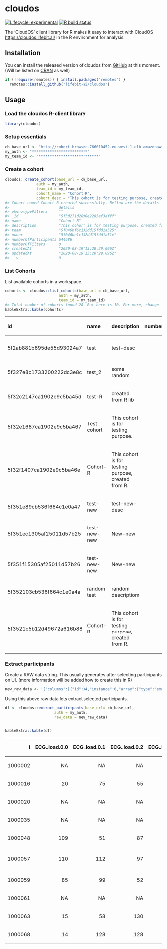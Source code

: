 
<!-- README.md is generated from README.Rmd. Please edit that file -->

# cloudos

<!-- badges: start -->

[![Lifecycle:
experimental](https://img.shields.io/badge/lifecycle-experimental-orange.svg)](https://www.tidyverse.org/lifecycle/#experimental)
[![R build
status](https://github.com/lifebit-ai/cloudos/workflows/R-CMD-check/badge.svg)](https://github.com/lifebit-ai/cloudos/actions)
<!-- badges: end -->

The ‘CloudOS’ client library for R makes it easy to interact with
CloudOS <https://cloudos.lifebit.ai/> in the R environment for analysis.

## Installation

You can install the released version of cloudos from
[GitHub](https://github.com/lifebit-ai/cloudos/) at this moment. (Will
be listed on [CRAN](https://CRAN.R-project.org) as well)

``` r
if (!require(remotes)) { install.packages("remotes") }
  remotes::install_github("lifebit-ai/cloudos")
```

## Usage

### Load the cloudos R-client library

``` r
library(cloudos)
```

### Setup essentials

``` r
cb_base_url <- "http://cohort-browser-766010452.eu-west-1.elb.amazonaws.com"
my_auth <- "*************************"
my_team_id <- "***************************"
```

### Create a cohort

``` r
cloudos::create_cohort(base_url = cb_base_url,
              auth = my_auth,
              team_id = my_team_id,
              cohort_name = "Cohort-R",
              cohort_desc = "This cohort is for testing purpose, created from R.")
#> Cohort named Cohort-R created successfully. Bellow are the details
#>                      details                                              
#> phenotypeFilters     ""                                                   
#> _id                  "5f3d271d2890e2285ef3afff"                           
#> name                 "Cohort-R"                                           
#> description          "This cohort is for testing purpose, created from R."
#> team                 "5f046bf6c132dd15fdd1a525"                           
#> owner                "5f046be1c132dd15fdd1a51e"                           
#> numberOfParticipants 644686                                               
#> numberOfFilters      0                                                    
#> createdAt            "2020-08-19T13:20:29.096Z"                           
#> updatedAt            "2020-08-19T13:20:29.096Z"                           
#> __v                  0
```

### List Cohorts

List available cohorts in a workspace.

``` r
cohorts <- cloudos::list_cohorts(base_url = cb_base_url,
                        auth = my_auth,
                        team_id = my_team_id)
#> Total number of cohorts found-28. But here is 10. For more, change 'page_number' and 'page_size'
kableExtra::kable(cohorts)
```

<table>

<thead>

<tr>

<th style="text-align:left;">

id

</th>

<th style="text-align:left;">

name

</th>

<th style="text-align:left;">

description

</th>

<th style="text-align:right;">

number\_of\_participants

</th>

<th style="text-align:right;">

number\_of\_filters

</th>

<th style="text-align:left;">

created\_at

</th>

<th style="text-align:left;">

updated\_at

</th>

</tr>

</thead>

<tbody>

<tr>

<td style="text-align:left;">

5f2ab881b695de55d93024a7

</td>

<td style="text-align:left;">

test

</td>

<td style="text-align:left;">

test-desc

</td>

<td style="text-align:right;">

414326

</td>

<td style="text-align:right;">

1

</td>

<td style="text-align:left;">

2020-08-05T13:47:45.826Z

</td>

<td style="text-align:left;">

2020-08-14T10:48:37.284Z

</td>

</tr>

<tr>

<td style="text-align:left;">

5f327e8c1733200222dc3e8c

</td>

<td style="text-align:left;">

test\_2

</td>

<td style="text-align:left;">

some random

</td>

<td style="text-align:right;">

600000

</td>

<td style="text-align:right;">

0

</td>

<td style="text-align:left;">

2020-08-11T11:18:36.703Z

</td>

<td style="text-align:left;">

2020-08-11T11:18:36.703Z

</td>

</tr>

<tr>

<td style="text-align:left;">

5f32c2147ca1902e9c5ba45d

</td>

<td style="text-align:left;">

test-R

</td>

<td style="text-align:left;">

created from R lib

</td>

<td style="text-align:right;">

600000

</td>

<td style="text-align:right;">

0

</td>

<td style="text-align:left;">

2020-08-11T16:06:44.205Z

</td>

<td style="text-align:left;">

2020-08-11T16:06:44.205Z

</td>

</tr>

<tr>

<td style="text-align:left;">

5f32e1687ca1902e9c5ba467

</td>

<td style="text-align:left;">

Test cohort

</td>

<td style="text-align:left;">

This cohort is for testing purpose.

</td>

<td style="text-align:right;">

600000

</td>

<td style="text-align:right;">

0

</td>

<td style="text-align:left;">

2020-08-11T18:20:24.356Z

</td>

<td style="text-align:left;">

2020-08-11T18:20:24.356Z

</td>

</tr>

<tr>

<td style="text-align:left;">

5f32f1407ca1902e9c5ba46e

</td>

<td style="text-align:left;">

Cohort-R

</td>

<td style="text-align:left;">

This cohort is for testing purpose, created from R.

</td>

<td style="text-align:right;">

600000

</td>

<td style="text-align:right;">

0

</td>

<td style="text-align:left;">

2020-08-11T19:28:00.606Z

</td>

<td style="text-align:left;">

2020-08-11T19:28:00.606Z

</td>

</tr>

<tr>

<td style="text-align:left;">

5f351e89cb536f664c1e0a47

</td>

<td style="text-align:left;">

test-new

</td>

<td style="text-align:left;">

test-new-desc

</td>

<td style="text-align:right;">

600000

</td>

<td style="text-align:right;">

0

</td>

<td style="text-align:left;">

2020-08-13T11:05:45.111Z

</td>

<td style="text-align:left;">

2020-08-13T11:05:45.111Z

</td>

</tr>

<tr>

<td style="text-align:left;">

5f351ec1305af25011d57b25

</td>

<td style="text-align:left;">

test-new-new

</td>

<td style="text-align:left;">

New-new

</td>

<td style="text-align:right;">

600000

</td>

<td style="text-align:right;">

0

</td>

<td style="text-align:left;">

2020-08-13T11:06:41.160Z

</td>

<td style="text-align:left;">

2020-08-13T11:06:41.160Z

</td>

</tr>

<tr>

<td style="text-align:left;">

5f351f15305af25011d57b26

</td>

<td style="text-align:left;">

test-new-new

</td>

<td style="text-align:left;">

New-new

</td>

<td style="text-align:right;">

600000

</td>

<td style="text-align:right;">

0

</td>

<td style="text-align:left;">

2020-08-13T11:08:05.512Z

</td>

<td style="text-align:left;">

2020-08-13T11:08:05.512Z

</td>

</tr>

<tr>

<td style="text-align:left;">

5f352103cb536f664c1e0a4a

</td>

<td style="text-align:left;">

random test

</td>

<td style="text-align:left;">

random descriptiom

</td>

<td style="text-align:right;">

600000

</td>

<td style="text-align:right;">

0

</td>

<td style="text-align:left;">

2020-08-13T11:16:19.086Z

</td>

<td style="text-align:left;">

2020-08-13T11:16:19.086Z

</td>

</tr>

<tr>

<td style="text-align:left;">

5f3521c5b12d49672a616b88

</td>

<td style="text-align:left;">

Cohort-R

</td>

<td style="text-align:left;">

This cohort is for testing purpose, created from R.

</td>

<td style="text-align:right;">

600000

</td>

<td style="text-align:right;">

0

</td>

<td style="text-align:left;">

2020-08-13T11:19:33.094Z

</td>

<td style="text-align:left;">

2020-08-13T11:19:33.094Z

</td>

</tr>

</tbody>

</table>

### Extract participants

Create a RAW data string. This usually generates after selecting
participants on UI. (more information will be added how to create this
in R)

``` r
new_raw_data <- '{"columns":[{"id":34,"instance":0,"array":{"type":"exact","value":0}},{"id":31,"instance":0,"array":{"type":"exact","value":0}},{"id":52,"instance":0,"array":{"type":"exact","value":0}},{"id":5984,"instance":0,"array":{"type":"avg"}},{"id":5984,"instance":0,"array":{"type":"min"}},{"id":5984,"instance":0,"array":{"type":"max"}},{"id":20001,"instance":0,"array":{"type":"exact","value":0}}],"ids":["5f185b92bf92ed4d3be9637d","5edbdd689d700db709af0c2f","5f185b91bf92ed4d3be9587e","5f185b91bf92ed4d3be95984","5edbdd689d700db709af0c3e","5edbdd689d700db709af0c2b","5edbdd689d700db709af0c2d","5f185b93bf92ed4d3be982e9","5edbdd689d700db709af0c2a","5edbdd689d700db709af0c4d"],"type":"csv","base_url":"http://cohort-browser-766010452.eu-west-1.elb.amazonaws.com"}'
```

Using this above raw data lets extract selected participants.

``` r
df <- cloudos::extract_participants(base_url= cb_base_url, 
                      auth = my_auth,
                      raw_data = new_raw_data)


kableExtra::kable(df)
```

<table>

<thead>

<tr>

<th style="text-align:right;">

i

</th>

<th style="text-align:right;">

ECG..load.0.0

</th>

<th style="text-align:right;">

ECG..load.0.1

</th>

<th style="text-align:right;">

ECG..load.0.2

</th>

<th style="text-align:right;">

ECG..load.0.3

</th>

<th style="text-align:right;">

ECG..load.0.4

</th>

<th style="text-align:right;">

ECG..load.0.5

</th>

<th style="text-align:right;">

ECG..load.0.6

</th>

<th style="text-align:right;">

ECG..load.0.7

</th>

<th style="text-align:right;">

ECG..load.0.8

</th>

<th style="text-align:right;">

ECG..load.0.9

</th>

<th style="text-align:right;">

ECG..load.0.10

</th>

<th style="text-align:right;">

ECG..load.0.11

</th>

<th style="text-align:right;">

ECG..load.0.12

</th>

<th style="text-align:right;">

ECG..load.0.13

</th>

<th style="text-align:right;">

ECG..load.0.14

</th>

<th style="text-align:right;">

ECG..load.0.15

</th>

<th style="text-align:right;">

ECG..load.0.16

</th>

<th style="text-align:right;">

ECG..load.0.17

</th>

<th style="text-align:right;">

ECG..load.0.18

</th>

<th style="text-align:right;">

ECG..load.0.19

</th>

<th style="text-align:right;">

ECG..load.0.20

</th>

<th style="text-align:right;">

ECG..load.0.21

</th>

<th style="text-align:right;">

ECG..load.0.22

</th>

<th style="text-align:right;">

ECG..load.0.23

</th>

<th style="text-align:right;">

ECG..load.0.24

</th>

<th style="text-align:right;">

ECG..load.0.25

</th>

<th style="text-align:right;">

ECG..load.0.26

</th>

<th style="text-align:right;">

ECG..load.0.27

</th>

<th style="text-align:right;">

ECG..load.0.28

</th>

<th style="text-align:right;">

ECG..load.0.29

</th>

<th style="text-align:right;">

ECG..load.0.30

</th>

<th style="text-align:right;">

ECG..load.0.31

</th>

<th style="text-align:right;">

ECG..load.0.32

</th>

<th style="text-align:right;">

ECG..load.0.33

</th>

<th style="text-align:right;">

ECG..load.0.34

</th>

<th style="text-align:right;">

ECG..load.0.35

</th>

<th style="text-align:right;">

ECG..load.0.36

</th>

<th style="text-align:right;">

ECG..load.0.37

</th>

<th style="text-align:right;">

ECG..load.0.38

</th>

<th style="text-align:right;">

ECG..load.0.39

</th>

<th style="text-align:right;">

ECG..load.0.40

</th>

<th style="text-align:right;">

ECG..load.0.41

</th>

<th style="text-align:right;">

ECG..load.0.42

</th>

<th style="text-align:right;">

ECG..load.0.43

</th>

<th style="text-align:right;">

ECG..load.0.44

</th>

<th style="text-align:right;">

ECG..load.0.45

</th>

<th style="text-align:right;">

ECG..load.0.46

</th>

<th style="text-align:right;">

ECG..load.0.47

</th>

<th style="text-align:right;">

ECG..load.0.48

</th>

<th style="text-align:right;">

ECG..load.0.49

</th>

<th style="text-align:right;">

ECG..load.0.50

</th>

<th style="text-align:right;">

ECG..load.0.51

</th>

<th style="text-align:right;">

ECG..load.0.52

</th>

<th style="text-align:right;">

ECG..load.0.53

</th>

<th style="text-align:right;">

ECG..load.0.54

</th>

<th style="text-align:right;">

ECG..load.0.55

</th>

<th style="text-align:right;">

ECG..load.0.56

</th>

<th style="text-align:right;">

ECG..load.0.57

</th>

<th style="text-align:right;">

ECG..load.0.58

</th>

<th style="text-align:right;">

ECG..load.0.59

</th>

<th style="text-align:right;">

ECG..load.0.60

</th>

<th style="text-align:right;">

ECG..load.0.61

</th>

<th style="text-align:right;">

ECG..load.0.62

</th>

<th style="text-align:right;">

ECG..load.0.63

</th>

<th style="text-align:right;">

ECG..load.0.64

</th>

<th style="text-align:right;">

ECG..load.0.65

</th>

<th style="text-align:right;">

ECG..load.0.66

</th>

<th style="text-align:right;">

ECG..load.0.67

</th>

<th style="text-align:right;">

ECG..load.0.68

</th>

<th style="text-align:right;">

ECG..load.0.69

</th>

<th style="text-align:right;">

ECG..load.0.70

</th>

<th style="text-align:right;">

ECG..load.0.71

</th>

<th style="text-align:right;">

ECG..load.0.72

</th>

<th style="text-align:right;">

ECG..load.0.73

</th>

<th style="text-align:right;">

ECG..load.0.74

</th>

<th style="text-align:right;">

ECG..load.0.75

</th>

<th style="text-align:right;">

ECG..load.0.76

</th>

<th style="text-align:right;">

ECG..load.0.77

</th>

<th style="text-align:right;">

ECG..load.0.78

</th>

<th style="text-align:right;">

ECG..load.0.79

</th>

<th style="text-align:right;">

ECG..load.0.80

</th>

<th style="text-align:right;">

ECG..load.0.81

</th>

<th style="text-align:right;">

ECG..load.0.82

</th>

<th style="text-align:right;">

ECG..load.0.83

</th>

<th style="text-align:right;">

ECG..load.0.84

</th>

<th style="text-align:right;">

ECG..load.0.85

</th>

<th style="text-align:right;">

ECG..load.0.86

</th>

<th style="text-align:right;">

ECG..load.0.87

</th>

<th style="text-align:right;">

ECG..load.0.88

</th>

<th style="text-align:right;">

ECG..load.0.89

</th>

<th style="text-align:right;">

ECG..load.0.90

</th>

<th style="text-align:right;">

ECG..load.0.91

</th>

<th style="text-align:right;">

ECG..load.0.92

</th>

<th style="text-align:right;">

ECG..load.0.93

</th>

<th style="text-align:right;">

ECG..load.0.94

</th>

<th style="text-align:right;">

ECG..load.0.95

</th>

<th style="text-align:right;">

ECG..load.0.96

</th>

<th style="text-align:right;">

ECG..load.0.97

</th>

<th style="text-align:right;">

ECG..load.0.98

</th>

<th style="text-align:right;">

ECG..load.0.99

</th>

<th style="text-align:right;">

ECG..load.0.100

</th>

<th style="text-align:right;">

ECG..load.0.101

</th>

<th style="text-align:right;">

ECG..load.0.102

</th>

<th style="text-align:right;">

ECG..load.0.103

</th>

<th style="text-align:right;">

ECG..load.0.104

</th>

<th style="text-align:right;">

ECG..load.0.105

</th>

<th style="text-align:right;">

ECG..load.0.106

</th>

<th style="text-align:right;">

ECG..load.0.107

</th>

<th style="text-align:right;">

ECG..load.0.108

</th>

<th style="text-align:right;">

ECG..load.0.109

</th>

<th style="text-align:right;">

ECG..load.0.110

</th>

<th style="text-align:right;">

ECG..load.0.111

</th>

<th style="text-align:right;">

ECG..load.0.112

</th>

<th style="text-align:right;">

ECG..load.0.113

</th>

<th style="text-align:left;">

Cancer.code..self.reported.0.0

</th>

<th style="text-align:left;">

Sex

</th>

<th style="text-align:right;">

Year.of.birth

</th>

<th style="text-align:left;">

Month.of.birth

</th>

</tr>

</thead>

<tbody>

<tr>

<td style="text-align:right;">

1000002

</td>

<td style="text-align:right;">

NA

</td>

<td style="text-align:right;">

NA

</td>

<td style="text-align:right;">

NA

</td>

<td style="text-align:right;">

NA

</td>

<td style="text-align:right;">

NA

</td>

<td style="text-align:right;">

NA

</td>

<td style="text-align:right;">

NA

</td>

<td style="text-align:right;">

NA

</td>

<td style="text-align:right;">

NA

</td>

<td style="text-align:right;">

NA

</td>

<td style="text-align:right;">

NA

</td>

<td style="text-align:right;">

NA

</td>

<td style="text-align:right;">

NA

</td>

<td style="text-align:right;">

NA

</td>

<td style="text-align:right;">

NA

</td>

<td style="text-align:right;">

NA

</td>

<td style="text-align:right;">

NA

</td>

<td style="text-align:right;">

NA

</td>

<td style="text-align:right;">

NA

</td>

<td style="text-align:right;">

NA

</td>

<td style="text-align:right;">

NA

</td>

<td style="text-align:right;">

NA

</td>

<td style="text-align:right;">

NA

</td>

<td style="text-align:right;">

NA

</td>

<td style="text-align:right;">

NA

</td>

<td style="text-align:right;">

NA

</td>

<td style="text-align:right;">

NA

</td>

<td style="text-align:right;">

NA

</td>

<td style="text-align:right;">

NA

</td>

<td style="text-align:right;">

NA

</td>

<td style="text-align:right;">

NA

</td>

<td style="text-align:right;">

NA

</td>

<td style="text-align:right;">

NA

</td>

<td style="text-align:right;">

NA

</td>

<td style="text-align:right;">

NA

</td>

<td style="text-align:right;">

NA

</td>

<td style="text-align:right;">

NA

</td>

<td style="text-align:right;">

NA

</td>

<td style="text-align:right;">

NA

</td>

<td style="text-align:right;">

NA

</td>

<td style="text-align:right;">

NA

</td>

<td style="text-align:right;">

NA

</td>

<td style="text-align:right;">

NA

</td>

<td style="text-align:right;">

NA

</td>

<td style="text-align:right;">

NA

</td>

<td style="text-align:right;">

NA

</td>

<td style="text-align:right;">

NA

</td>

<td style="text-align:right;">

NA

</td>

<td style="text-align:right;">

NA

</td>

<td style="text-align:right;">

NA

</td>

<td style="text-align:right;">

NA

</td>

<td style="text-align:right;">

NA

</td>

<td style="text-align:right;">

NA

</td>

<td style="text-align:right;">

NA

</td>

<td style="text-align:right;">

NA

</td>

<td style="text-align:right;">

NA

</td>

<td style="text-align:right;">

NA

</td>

<td style="text-align:right;">

NA

</td>

<td style="text-align:right;">

NA

</td>

<td style="text-align:right;">

NA

</td>

<td style="text-align:right;">

NA

</td>

<td style="text-align:right;">

NA

</td>

<td style="text-align:right;">

NA

</td>

<td style="text-align:right;">

NA

</td>

<td style="text-align:right;">

NA

</td>

<td style="text-align:right;">

NA

</td>

<td style="text-align:right;">

NA

</td>

<td style="text-align:right;">

NA

</td>

<td style="text-align:right;">

NA

</td>

<td style="text-align:right;">

NA

</td>

<td style="text-align:right;">

NA

</td>

<td style="text-align:right;">

NA

</td>

<td style="text-align:right;">

NA

</td>

<td style="text-align:right;">

NA

</td>

<td style="text-align:right;">

NA

</td>

<td style="text-align:right;">

NA

</td>

<td style="text-align:right;">

NA

</td>

<td style="text-align:right;">

NA

</td>

<td style="text-align:right;">

NA

</td>

<td style="text-align:right;">

NA

</td>

<td style="text-align:right;">

NA

</td>

<td style="text-align:right;">

NA

</td>

<td style="text-align:right;">

NA

</td>

<td style="text-align:right;">

NA

</td>

<td style="text-align:right;">

NA

</td>

<td style="text-align:right;">

NA

</td>

<td style="text-align:right;">

NA

</td>

<td style="text-align:right;">

NA

</td>

<td style="text-align:right;">

NA

</td>

<td style="text-align:right;">

NA

</td>

<td style="text-align:right;">

NA

</td>

<td style="text-align:right;">

NA

</td>

<td style="text-align:right;">

NA

</td>

<td style="text-align:right;">

NA

</td>

<td style="text-align:right;">

NA

</td>

<td style="text-align:right;">

NA

</td>

<td style="text-align:right;">

NA

</td>

<td style="text-align:right;">

NA

</td>

<td style="text-align:right;">

NA

</td>

<td style="text-align:right;">

NA

</td>

<td style="text-align:right;">

NA

</td>

<td style="text-align:right;">

NA

</td>

<td style="text-align:right;">

NA

</td>

<td style="text-align:right;">

NA

</td>

<td style="text-align:right;">

NA

</td>

<td style="text-align:right;">

NA

</td>

<td style="text-align:right;">

NA

</td>

<td style="text-align:right;">

NA

</td>

<td style="text-align:right;">

NA

</td>

<td style="text-align:right;">

NA

</td>

<td style="text-align:right;">

NA

</td>

<td style="text-align:right;">

NA

</td>

<td style="text-align:right;">

NA

</td>

<td style="text-align:right;">

NA

</td>

<td style="text-align:left;">

</td>

<td style="text-align:left;">

</td>

<td style="text-align:right;">

NA

</td>

<td style="text-align:left;">

</td>

</tr>

<tr>

<td style="text-align:right;">

1000016

</td>

<td style="text-align:right;">

20

</td>

<td style="text-align:right;">

75

</td>

<td style="text-align:right;">

55

</td>

<td style="text-align:right;">

57

</td>

<td style="text-align:right;">

245

</td>

<td style="text-align:right;">

22

</td>

<td style="text-align:right;">

40

</td>

<td style="text-align:right;">

24

</td>

<td style="text-align:right;">

83

</td>

<td style="text-align:right;">

93

</td>

<td style="text-align:right;">

130

</td>

<td style="text-align:right;">

41

</td>

<td style="text-align:right;">

19

</td>

<td style="text-align:right;">

64

</td>

<td style="text-align:right;">

85

</td>

<td style="text-align:right;">

87

</td>

<td style="text-align:right;">

3

</td>

<td style="text-align:right;">

47

</td>

<td style="text-align:right;">

88

</td>

<td style="text-align:right;">

130

</td>

<td style="text-align:right;">

28

</td>

<td style="text-align:right;">

96

</td>

<td style="text-align:right;">

24

</td>

<td style="text-align:right;">

17

</td>

<td style="text-align:right;">

38

</td>

<td style="text-align:right;">

63

</td>

<td style="text-align:right;">

2

</td>

<td style="text-align:right;">

108

</td>

<td style="text-align:right;">

57

</td>

<td style="text-align:right;">

140

</td>

<td style="text-align:right;">

85

</td>

<td style="text-align:right;">

8

</td>

<td style="text-align:right;">

77

</td>

<td style="text-align:right;">

112

</td>

<td style="text-align:right;">

58

</td>

<td style="text-align:right;">

12

</td>

<td style="text-align:right;">

24

</td>

<td style="text-align:right;">

20

</td>

<td style="text-align:right;">

97

</td>

<td style="text-align:right;">

30

</td>

<td style="text-align:right;">

136

</td>

<td style="text-align:right;">

50

</td>

<td style="text-align:right;">

70

</td>

<td style="text-align:right;">

29

</td>

<td style="text-align:right;">

118

</td>

<td style="text-align:right;">

104

</td>

<td style="text-align:right;">

38

</td>

<td style="text-align:right;">

24

</td>

<td style="text-align:right;">

23

</td>

<td style="text-align:right;">

18

</td>

<td style="text-align:right;">

3

</td>

<td style="text-align:right;">

62

</td>

<td style="text-align:right;">

128

</td>

<td style="text-align:right;">

71

</td>

<td style="text-align:right;">

33

</td>

<td style="text-align:right;">

23

</td>

<td style="text-align:right;">

6

</td>

<td style="text-align:right;">

104

</td>

<td style="text-align:right;">

136

</td>

<td style="text-align:right;">

0

</td>

<td style="text-align:right;">

18

</td>

<td style="text-align:right;">

63

</td>

<td style="text-align:right;">

108

</td>

<td style="text-align:right;">

47

</td>

<td style="text-align:right;">

2

</td>

<td style="text-align:right;">

116

</td>

<td style="text-align:right;">

58

</td>

<td style="text-align:right;">

44

</td>

<td style="text-align:right;">

120

</td>

<td style="text-align:right;">

77

</td>

<td style="text-align:right;">

50

</td>

<td style="text-align:right;">

51

</td>

<td style="text-align:right;">

18

</td>

<td style="text-align:right;">

132

</td>

<td style="text-align:right;">

130

</td>

<td style="text-align:right;">

96

</td>

<td style="text-align:right;">

15

</td>

<td style="text-align:right;">

42

</td>

<td style="text-align:right;">

45

</td>

<td style="text-align:right;">

0

</td>

<td style="text-align:right;">

53

</td>

<td style="text-align:right;">

13

</td>

<td style="text-align:right;">

58

</td>

<td style="text-align:right;">

25

</td>

<td style="text-align:right;">

23

</td>

<td style="text-align:right;">

53

</td>

<td style="text-align:right;">

102

</td>

<td style="text-align:right;">

76

</td>

<td style="text-align:right;">

13

</td>

<td style="text-align:right;">

55

</td>

<td style="text-align:right;">

54

</td>

<td style="text-align:right;">

127

</td>

<td style="text-align:right;">

75

</td>

<td style="text-align:right;">

270

</td>

<td style="text-align:right;">

118

</td>

<td style="text-align:right;">

60

</td>

<td style="text-align:right;">

127

</td>

<td style="text-align:right;">

37

</td>

<td style="text-align:right;">

45

</td>

<td style="text-align:right;">

19

</td>

<td style="text-align:right;">

35

</td>

<td style="text-align:right;">

73

</td>

<td style="text-align:right;">

106

</td>

<td style="text-align:right;">

7

</td>

<td style="text-align:right;">

55

</td>

<td style="text-align:right;">

116

</td>

<td style="text-align:right;">

78

</td>

<td style="text-align:right;">

75

</td>

<td style="text-align:right;">

270

</td>

<td style="text-align:right;">

11

</td>

<td style="text-align:right;">

25

</td>

<td style="text-align:right;">

121

</td>

<td style="text-align:right;">

121

</td>

<td style="text-align:right;">

83

</td>

<td style="text-align:left;">

cervical cancer

</td>

<td style="text-align:left;">

Male

</td>

<td style="text-align:right;">

1954

</td>

<td style="text-align:left;">

September

</td>

</tr>

<tr>

<td style="text-align:right;">

1000020

</td>

<td style="text-align:right;">

NA

</td>

<td style="text-align:right;">

NA

</td>

<td style="text-align:right;">

NA

</td>

<td style="text-align:right;">

NA

</td>

<td style="text-align:right;">

NA

</td>

<td style="text-align:right;">

NA

</td>

<td style="text-align:right;">

NA

</td>

<td style="text-align:right;">

NA

</td>

<td style="text-align:right;">

NA

</td>

<td style="text-align:right;">

NA

</td>

<td style="text-align:right;">

NA

</td>

<td style="text-align:right;">

NA

</td>

<td style="text-align:right;">

NA

</td>

<td style="text-align:right;">

NA

</td>

<td style="text-align:right;">

NA

</td>

<td style="text-align:right;">

NA

</td>

<td style="text-align:right;">

NA

</td>

<td style="text-align:right;">

NA

</td>

<td style="text-align:right;">

NA

</td>

<td style="text-align:right;">

NA

</td>

<td style="text-align:right;">

NA

</td>

<td style="text-align:right;">

NA

</td>

<td style="text-align:right;">

NA

</td>

<td style="text-align:right;">

NA

</td>

<td style="text-align:right;">

NA

</td>

<td style="text-align:right;">

NA

</td>

<td style="text-align:right;">

NA

</td>

<td style="text-align:right;">

NA

</td>

<td style="text-align:right;">

NA

</td>

<td style="text-align:right;">

NA

</td>

<td style="text-align:right;">

NA

</td>

<td style="text-align:right;">

NA

</td>

<td style="text-align:right;">

NA

</td>

<td style="text-align:right;">

NA

</td>

<td style="text-align:right;">

NA

</td>

<td style="text-align:right;">

NA

</td>

<td style="text-align:right;">

NA

</td>

<td style="text-align:right;">

NA

</td>

<td style="text-align:right;">

NA

</td>

<td style="text-align:right;">

NA

</td>

<td style="text-align:right;">

NA

</td>

<td style="text-align:right;">

NA

</td>

<td style="text-align:right;">

NA

</td>

<td style="text-align:right;">

NA

</td>

<td style="text-align:right;">

NA

</td>

<td style="text-align:right;">

NA

</td>

<td style="text-align:right;">

NA

</td>

<td style="text-align:right;">

NA

</td>

<td style="text-align:right;">

NA

</td>

<td style="text-align:right;">

NA

</td>

<td style="text-align:right;">

NA

</td>

<td style="text-align:right;">

NA

</td>

<td style="text-align:right;">

NA

</td>

<td style="text-align:right;">

NA

</td>

<td style="text-align:right;">

NA

</td>

<td style="text-align:right;">

NA

</td>

<td style="text-align:right;">

NA

</td>

<td style="text-align:right;">

NA

</td>

<td style="text-align:right;">

NA

</td>

<td style="text-align:right;">

NA

</td>

<td style="text-align:right;">

NA

</td>

<td style="text-align:right;">

NA

</td>

<td style="text-align:right;">

NA

</td>

<td style="text-align:right;">

NA

</td>

<td style="text-align:right;">

NA

</td>

<td style="text-align:right;">

NA

</td>

<td style="text-align:right;">

NA

</td>

<td style="text-align:right;">

NA

</td>

<td style="text-align:right;">

NA

</td>

<td style="text-align:right;">

NA

</td>

<td style="text-align:right;">

NA

</td>

<td style="text-align:right;">

NA

</td>

<td style="text-align:right;">

NA

</td>

<td style="text-align:right;">

NA

</td>

<td style="text-align:right;">

NA

</td>

<td style="text-align:right;">

NA

</td>

<td style="text-align:right;">

NA

</td>

<td style="text-align:right;">

NA

</td>

<td style="text-align:right;">

NA

</td>

<td style="text-align:right;">

NA

</td>

<td style="text-align:right;">

NA

</td>

<td style="text-align:right;">

NA

</td>

<td style="text-align:right;">

NA

</td>

<td style="text-align:right;">

NA

</td>

<td style="text-align:right;">

NA

</td>

<td style="text-align:right;">

NA

</td>

<td style="text-align:right;">

NA

</td>

<td style="text-align:right;">

NA

</td>

<td style="text-align:right;">

NA

</td>

<td style="text-align:right;">

NA

</td>

<td style="text-align:right;">

NA

</td>

<td style="text-align:right;">

NA

</td>

<td style="text-align:right;">

NA

</td>

<td style="text-align:right;">

NA

</td>

<td style="text-align:right;">

NA

</td>

<td style="text-align:right;">

NA

</td>

<td style="text-align:right;">

NA

</td>

<td style="text-align:right;">

NA

</td>

<td style="text-align:right;">

NA

</td>

<td style="text-align:right;">

NA

</td>

<td style="text-align:right;">

NA

</td>

<td style="text-align:right;">

NA

</td>

<td style="text-align:right;">

NA

</td>

<td style="text-align:right;">

NA

</td>

<td style="text-align:right;">

NA

</td>

<td style="text-align:right;">

NA

</td>

<td style="text-align:right;">

NA

</td>

<td style="text-align:right;">

NA

</td>

<td style="text-align:right;">

NA

</td>

<td style="text-align:right;">

NA

</td>

<td style="text-align:right;">

NA

</td>

<td style="text-align:right;">

NA

</td>

<td style="text-align:right;">

NA

</td>

<td style="text-align:right;">

NA

</td>

<td style="text-align:left;">

</td>

<td style="text-align:left;">

</td>

<td style="text-align:right;">

NA

</td>

<td style="text-align:left;">

</td>

</tr>

<tr>

<td style="text-align:right;">

1000035

</td>

<td style="text-align:right;">

NA

</td>

<td style="text-align:right;">

NA

</td>

<td style="text-align:right;">

NA

</td>

<td style="text-align:right;">

NA

</td>

<td style="text-align:right;">

NA

</td>

<td style="text-align:right;">

NA

</td>

<td style="text-align:right;">

NA

</td>

<td style="text-align:right;">

NA

</td>

<td style="text-align:right;">

NA

</td>

<td style="text-align:right;">

NA

</td>

<td style="text-align:right;">

NA

</td>

<td style="text-align:right;">

NA

</td>

<td style="text-align:right;">

NA

</td>

<td style="text-align:right;">

NA

</td>

<td style="text-align:right;">

NA

</td>

<td style="text-align:right;">

NA

</td>

<td style="text-align:right;">

NA

</td>

<td style="text-align:right;">

NA

</td>

<td style="text-align:right;">

NA

</td>

<td style="text-align:right;">

NA

</td>

<td style="text-align:right;">

NA

</td>

<td style="text-align:right;">

NA

</td>

<td style="text-align:right;">

NA

</td>

<td style="text-align:right;">

NA

</td>

<td style="text-align:right;">

NA

</td>

<td style="text-align:right;">

NA

</td>

<td style="text-align:right;">

NA

</td>

<td style="text-align:right;">

NA

</td>

<td style="text-align:right;">

NA

</td>

<td style="text-align:right;">

NA

</td>

<td style="text-align:right;">

NA

</td>

<td style="text-align:right;">

NA

</td>

<td style="text-align:right;">

NA

</td>

<td style="text-align:right;">

NA

</td>

<td style="text-align:right;">

NA

</td>

<td style="text-align:right;">

NA

</td>

<td style="text-align:right;">

NA

</td>

<td style="text-align:right;">

NA

</td>

<td style="text-align:right;">

NA

</td>

<td style="text-align:right;">

NA

</td>

<td style="text-align:right;">

NA

</td>

<td style="text-align:right;">

NA

</td>

<td style="text-align:right;">

NA

</td>

<td style="text-align:right;">

NA

</td>

<td style="text-align:right;">

NA

</td>

<td style="text-align:right;">

NA

</td>

<td style="text-align:right;">

NA

</td>

<td style="text-align:right;">

NA

</td>

<td style="text-align:right;">

NA

</td>

<td style="text-align:right;">

NA

</td>

<td style="text-align:right;">

NA

</td>

<td style="text-align:right;">

NA

</td>

<td style="text-align:right;">

NA

</td>

<td style="text-align:right;">

NA

</td>

<td style="text-align:right;">

NA

</td>

<td style="text-align:right;">

NA

</td>

<td style="text-align:right;">

NA

</td>

<td style="text-align:right;">

NA

</td>

<td style="text-align:right;">

NA

</td>

<td style="text-align:right;">

NA

</td>

<td style="text-align:right;">

NA

</td>

<td style="text-align:right;">

NA

</td>

<td style="text-align:right;">

NA

</td>

<td style="text-align:right;">

NA

</td>

<td style="text-align:right;">

NA

</td>

<td style="text-align:right;">

NA

</td>

<td style="text-align:right;">

NA

</td>

<td style="text-align:right;">

NA

</td>

<td style="text-align:right;">

NA

</td>

<td style="text-align:right;">

NA

</td>

<td style="text-align:right;">

NA

</td>

<td style="text-align:right;">

NA

</td>

<td style="text-align:right;">

NA

</td>

<td style="text-align:right;">

NA

</td>

<td style="text-align:right;">

NA

</td>

<td style="text-align:right;">

NA

</td>

<td style="text-align:right;">

NA

</td>

<td style="text-align:right;">

NA

</td>

<td style="text-align:right;">

NA

</td>

<td style="text-align:right;">

NA

</td>

<td style="text-align:right;">

NA

</td>

<td style="text-align:right;">

NA

</td>

<td style="text-align:right;">

NA

</td>

<td style="text-align:right;">

NA

</td>

<td style="text-align:right;">

NA

</td>

<td style="text-align:right;">

NA

</td>

<td style="text-align:right;">

NA

</td>

<td style="text-align:right;">

NA

</td>

<td style="text-align:right;">

NA

</td>

<td style="text-align:right;">

NA

</td>

<td style="text-align:right;">

NA

</td>

<td style="text-align:right;">

NA

</td>

<td style="text-align:right;">

NA

</td>

<td style="text-align:right;">

NA

</td>

<td style="text-align:right;">

NA

</td>

<td style="text-align:right;">

NA

</td>

<td style="text-align:right;">

NA

</td>

<td style="text-align:right;">

NA

</td>

<td style="text-align:right;">

NA

</td>

<td style="text-align:right;">

NA

</td>

<td style="text-align:right;">

NA

</td>

<td style="text-align:right;">

NA

</td>

<td style="text-align:right;">

NA

</td>

<td style="text-align:right;">

NA

</td>

<td style="text-align:right;">

NA

</td>

<td style="text-align:right;">

NA

</td>

<td style="text-align:right;">

NA

</td>

<td style="text-align:right;">

NA

</td>

<td style="text-align:right;">

NA

</td>

<td style="text-align:right;">

NA

</td>

<td style="text-align:right;">

NA

</td>

<td style="text-align:right;">

NA

</td>

<td style="text-align:right;">

NA

</td>

<td style="text-align:right;">

NA

</td>

<td style="text-align:left;">

</td>

<td style="text-align:left;">

</td>

<td style="text-align:right;">

NA

</td>

<td style="text-align:left;">

</td>

</tr>

<tr>

<td style="text-align:right;">

1000048

</td>

<td style="text-align:right;">

109

</td>

<td style="text-align:right;">

51

</td>

<td style="text-align:right;">

87

</td>

<td style="text-align:right;">

75

</td>

<td style="text-align:right;">

16

</td>

<td style="text-align:right;">

67

</td>

<td style="text-align:right;">

12

</td>

<td style="text-align:right;">

50

</td>

<td style="text-align:right;">

51

</td>

<td style="text-align:right;">

91

</td>

<td style="text-align:right;">

77

</td>

<td style="text-align:right;">

75

</td>

<td style="text-align:right;">

47

</td>

<td style="text-align:right;">

63

</td>

<td style="text-align:right;">

108

</td>

<td style="text-align:right;">

116

</td>

<td style="text-align:right;">

80

</td>

<td style="text-align:right;">

45

</td>

<td style="text-align:right;">

93

</td>

<td style="text-align:right;">

75

</td>

<td style="text-align:right;">

9

</td>

<td style="text-align:right;">

72

</td>

<td style="text-align:right;">

73

</td>

<td style="text-align:right;">

35

</td>

<td style="text-align:right;">

31

</td>

<td style="text-align:right;">

32

</td>

<td style="text-align:right;">

76

</td>

<td style="text-align:right;">

128

</td>

<td style="text-align:right;">

31

</td>

<td style="text-align:right;">

15

</td>

<td style="text-align:right;">

100

</td>

<td style="text-align:right;">

53

</td>

<td style="text-align:right;">

2

</td>

<td style="text-align:right;">

116

</td>

<td style="text-align:right;">

25

</td>

<td style="text-align:right;">

109

</td>

<td style="text-align:right;">

195

</td>

<td style="text-align:right;">

130

</td>

<td style="text-align:right;">

21

</td>

<td style="text-align:right;">

31

</td>

<td style="text-align:right;">

25

</td>

<td style="text-align:right;">

15

</td>

<td style="text-align:right;">

99

</td>

<td style="text-align:right;">

57

</td>

<td style="text-align:right;">

78

</td>

<td style="text-align:right;">

37

</td>

<td style="text-align:right;">

7

</td>

<td style="text-align:right;">

79

</td>

<td style="text-align:right;">

130

</td>

<td style="text-align:right;">

46

</td>

<td style="text-align:right;">

130

</td>

<td style="text-align:right;">

91

</td>

<td style="text-align:right;">

33

</td>

<td style="text-align:right;">

93

</td>

<td style="text-align:right;">

2

</td>

<td style="text-align:right;">

96

</td>

<td style="text-align:right;">

90

</td>

<td style="text-align:right;">

50

</td>

<td style="text-align:right;">

18

</td>

<td style="text-align:right;">

46

</td>

<td style="text-align:right;">

28

</td>

<td style="text-align:right;">

36

</td>

<td style="text-align:right;">

9

</td>

<td style="text-align:right;">

195

</td>

<td style="text-align:right;">

26

</td>

<td style="text-align:right;">

69

</td>

<td style="text-align:right;">

3

</td>

<td style="text-align:right;">

103

</td>

<td style="text-align:right;">

29

</td>

<td style="text-align:right;">

77

</td>

<td style="text-align:right;">

34

</td>

<td style="text-align:right;">

41

</td>

<td style="text-align:right;">

26

</td>

<td style="text-align:right;">

105

</td>

<td style="text-align:right;">

29

</td>

<td style="text-align:right;">

81

</td>

<td style="text-align:right;">

94

</td>

<td style="text-align:right;">

2

</td>

<td style="text-align:right;">

71

</td>

<td style="text-align:right;">

56

</td>

<td style="text-align:right;">

18

</td>

<td style="text-align:right;">

18

</td>

<td style="text-align:right;">

57

</td>

<td style="text-align:right;">

56

</td>

<td style="text-align:right;">

38

</td>

<td style="text-align:right;">

18

</td>

<td style="text-align:right;">

5

</td>

<td style="text-align:right;">

136

</td>

<td style="text-align:right;">

39

</td>

<td style="text-align:right;">

3

</td>

<td style="text-align:right;">

116

</td>

<td style="text-align:right;">

11

</td>

<td style="text-align:right;">

74

</td>

<td style="text-align:right;">

110

</td>

<td style="text-align:right;">

14

</td>

<td style="text-align:right;">

21

</td>

<td style="text-align:right;">

60

</td>

<td style="text-align:right;">

39

</td>

<td style="text-align:right;">

66

</td>

<td style="text-align:right;">

15

</td>

<td style="text-align:right;">

106

</td>

<td style="text-align:right;">

15

</td>

<td style="text-align:right;">

50

</td>

<td style="text-align:right;">

85

</td>

<td style="text-align:right;">

48

</td>

<td style="text-align:right;">

71

</td>

<td style="text-align:right;">

72

</td>

<td style="text-align:right;">

53

</td>

<td style="text-align:right;">

68

</td>

<td style="text-align:right;">

0

</td>

<td style="text-align:right;">

97

</td>

<td style="text-align:right;">

13

</td>

<td style="text-align:right;">

48

</td>

<td style="text-align:right;">

105

</td>

<td style="text-align:left;">

chronic myeloid

</td>

<td style="text-align:left;">

Female

</td>

<td style="text-align:right;">

1950

</td>

<td style="text-align:left;">

January

</td>

</tr>

<tr>

<td style="text-align:right;">

1000057

</td>

<td style="text-align:right;">

110

</td>

<td style="text-align:right;">

112

</td>

<td style="text-align:right;">

97

</td>

<td style="text-align:right;">

67

</td>

<td style="text-align:right;">

14

</td>

<td style="text-align:right;">

54

</td>

<td style="text-align:right;">

76

</td>

<td style="text-align:right;">

57

</td>

<td style="text-align:right;">

128

</td>

<td style="text-align:right;">

88

</td>

<td style="text-align:right;">

6

</td>

<td style="text-align:right;">

59

</td>

<td style="text-align:right;">

195

</td>

<td style="text-align:right;">

11

</td>

<td style="text-align:right;">

40

</td>

<td style="text-align:right;">

57

</td>

<td style="text-align:right;">

46

</td>

<td style="text-align:right;">

3

</td>

<td style="text-align:right;">

13

</td>

<td style="text-align:right;">

9

</td>

<td style="text-align:right;">

120

</td>

<td style="text-align:right;">

36

</td>

<td style="text-align:right;">

21

</td>

<td style="text-align:right;">

5

</td>

<td style="text-align:right;">

20

</td>

<td style="text-align:right;">

9

</td>

<td style="text-align:right;">

270

</td>

<td style="text-align:right;">

132

</td>

<td style="text-align:right;">

74

</td>

<td style="text-align:right;">

90

</td>

<td style="text-align:right;">

105

</td>

<td style="text-align:right;">

97

</td>

<td style="text-align:right;">

98

</td>

<td style="text-align:right;">

0

</td>

<td style="text-align:right;">

115

</td>

<td style="text-align:right;">

16

</td>

<td style="text-align:right;">

65

</td>

<td style="text-align:right;">

54

</td>

<td style="text-align:right;">

86

</td>

<td style="text-align:right;">

11

</td>

<td style="text-align:right;">

136

</td>

<td style="text-align:right;">

28

</td>

<td style="text-align:right;">

118

</td>

<td style="text-align:right;">

118

</td>

<td style="text-align:right;">

108

</td>

<td style="text-align:right;">

32

</td>

<td style="text-align:right;">

106

</td>

<td style="text-align:right;">

71

</td>

<td style="text-align:right;">

44

</td>

<td style="text-align:right;">

270

</td>

<td style="text-align:right;">

29

</td>

<td style="text-align:right;">

245

</td>

<td style="text-align:right;">

3

</td>

<td style="text-align:right;">

106

</td>

<td style="text-align:right;">

26

</td>

<td style="text-align:right;">

105

</td>

<td style="text-align:right;">

60

</td>

<td style="text-align:right;">

70

</td>

<td style="text-align:right;">

44

</td>

<td style="text-align:right;">

77

</td>

<td style="text-align:right;">

103

</td>

<td style="text-align:right;">

62

</td>

<td style="text-align:right;">

47

</td>

<td style="text-align:right;">

74

</td>

<td style="text-align:right;">

17

</td>

<td style="text-align:right;">

86

</td>

<td style="text-align:right;">

43

</td>

<td style="text-align:right;">

75

</td>

<td style="text-align:right;">

9

</td>

<td style="text-align:right;">

35

</td>

<td style="text-align:right;">

82

</td>

<td style="text-align:right;">

49

</td>

<td style="text-align:right;">

80

</td>

<td style="text-align:right;">

93

</td>

<td style="text-align:right;">

105

</td>

<td style="text-align:right;">

97

</td>

<td style="text-align:right;">

65

</td>

<td style="text-align:right;">

94

</td>

<td style="text-align:right;">

5

</td>

<td style="text-align:right;">

22

</td>

<td style="text-align:right;">

5

</td>

<td style="text-align:right;">

60

</td>

<td style="text-align:right;">

51

</td>

<td style="text-align:right;">

128

</td>

<td style="text-align:right;">

23

</td>

<td style="text-align:right;">

52

</td>

<td style="text-align:right;">

25

</td>

<td style="text-align:right;">

55

</td>

<td style="text-align:right;">

79

</td>

<td style="text-align:right;">

43

</td>

<td style="text-align:right;">

0

</td>

<td style="text-align:right;">

128

</td>

<td style="text-align:right;">

87

</td>

<td style="text-align:right;">

51

</td>

<td style="text-align:right;">

120

</td>

<td style="text-align:right;">

67

</td>

<td style="text-align:right;">

83

</td>

<td style="text-align:right;">

103

</td>

<td style="text-align:right;">

270

</td>

<td style="text-align:right;">

47

</td>

<td style="text-align:right;">

8

</td>

<td style="text-align:right;">

121

</td>

<td style="text-align:right;">

79

</td>

<td style="text-align:right;">

109

</td>

<td style="text-align:right;">

35

</td>

<td style="text-align:right;">

58

</td>

<td style="text-align:right;">

28

</td>

<td style="text-align:right;">

130

</td>

<td style="text-align:right;">

136

</td>

<td style="text-align:right;">

85

</td>

<td style="text-align:right;">

78

</td>

<td style="text-align:right;">

99

</td>

<td style="text-align:right;">

99

</td>

<td style="text-align:right;">

91

</td>

<td style="text-align:left;">

metastatic cancer (unknown primary)

</td>

<td style="text-align:left;">

Female

</td>

<td style="text-align:right;">

1942

</td>

<td style="text-align:left;">

February

</td>

</tr>

<tr>

<td style="text-align:right;">

1000059

</td>

<td style="text-align:right;">

85

</td>

<td style="text-align:right;">

99

</td>

<td style="text-align:right;">

52

</td>

<td style="text-align:right;">

86

</td>

<td style="text-align:right;">

29

</td>

<td style="text-align:right;">

108

</td>

<td style="text-align:right;">

49

</td>

<td style="text-align:right;">

112

</td>

<td style="text-align:right;">

99

</td>

<td style="text-align:right;">

53

</td>

<td style="text-align:right;">

245

</td>

<td style="text-align:right;">

90

</td>

<td style="text-align:right;">

44

</td>

<td style="text-align:right;">

132

</td>

<td style="text-align:right;">

97

</td>

<td style="text-align:right;">

270

</td>

<td style="text-align:right;">

95

</td>

<td style="text-align:right;">

57

</td>

<td style="text-align:right;">

140

</td>

<td style="text-align:right;">

22

</td>

<td style="text-align:right;">

30

</td>

<td style="text-align:right;">

68

</td>

<td style="text-align:right;">

118

</td>

<td style="text-align:right;">

38

</td>

<td style="text-align:right;">

53

</td>

<td style="text-align:right;">

58

</td>

<td style="text-align:right;">

80

</td>

<td style="text-align:right;">

118

</td>

<td style="text-align:right;">

195

</td>

<td style="text-align:right;">

18

</td>

<td style="text-align:right;">

136

</td>

<td style="text-align:right;">

94

</td>

<td style="text-align:right;">

92

</td>

<td style="text-align:right;">

65

</td>

<td style="text-align:right;">

121

</td>

<td style="text-align:right;">

54

</td>

<td style="text-align:right;">

77

</td>

<td style="text-align:right;">

100

</td>

<td style="text-align:right;">

124

</td>

<td style="text-align:right;">

73

</td>

<td style="text-align:right;">

59

</td>

<td style="text-align:right;">

108

</td>

<td style="text-align:right;">

60

</td>

<td style="text-align:right;">

3

</td>

<td style="text-align:right;">

130

</td>

<td style="text-align:right;">

13

</td>

<td style="text-align:right;">

48

</td>

<td style="text-align:right;">

83

</td>

<td style="text-align:right;">

97

</td>

<td style="text-align:right;">

61

</td>

<td style="text-align:right;">

77

</td>

<td style="text-align:right;">

81

</td>

<td style="text-align:right;">

30

</td>

<td style="text-align:right;">

53

</td>

<td style="text-align:right;">

93

</td>

<td style="text-align:right;">

79

</td>

<td style="text-align:right;">

77

</td>

<td style="text-align:right;">

84

</td>

<td style="text-align:right;">

48

</td>

<td style="text-align:right;">

32

</td>

<td style="text-align:right;">

54

</td>

<td style="text-align:right;">

96

</td>

<td style="text-align:right;">

40

</td>

<td style="text-align:right;">

61

</td>

<td style="text-align:right;">

90

</td>

<td style="text-align:right;">

44

</td>

<td style="text-align:right;">

9

</td>

<td style="text-align:right;">

140

</td>

<td style="text-align:right;">

19

</td>

<td style="text-align:right;">

66

</td>

<td style="text-align:right;">

46

</td>

<td style="text-align:right;">

27

</td>

<td style="text-align:right;">

26

</td>

<td style="text-align:right;">

127

</td>

<td style="text-align:right;">

96

</td>

<td style="text-align:right;">

245

</td>

<td style="text-align:right;">

121

</td>

<td style="text-align:right;">

83

</td>

<td style="text-align:right;">

3

</td>

<td style="text-align:right;">

48

</td>

<td style="text-align:right;">

50

</td>

<td style="text-align:right;">

55

</td>

<td style="text-align:right;">

57

</td>

<td style="text-align:right;">

51

</td>

<td style="text-align:right;">

62

</td>

<td style="text-align:right;">

2

</td>

<td style="text-align:right;">

76

</td>

<td style="text-align:right;">

59

</td>

<td style="text-align:right;">

49

</td>

<td style="text-align:right;">

56

</td>

<td style="text-align:right;">

3

</td>

<td style="text-align:right;">

25

</td>

<td style="text-align:right;">

61

</td>

<td style="text-align:right;">

20

</td>

<td style="text-align:right;">

102

</td>

<td style="text-align:right;">

61

</td>

<td style="text-align:right;">

28

</td>

<td style="text-align:right;">

41

</td>

<td style="text-align:right;">

55

</td>

<td style="text-align:right;">

40

</td>

<td style="text-align:right;">

69

</td>

<td style="text-align:right;">

115

</td>

<td style="text-align:right;">

51

</td>

<td style="text-align:right;">

23

</td>

<td style="text-align:right;">

110

</td>

<td style="text-align:right;">

1

</td>

<td style="text-align:right;">

40

</td>

<td style="text-align:right;">

30

</td>

<td style="text-align:right;">

66

</td>

<td style="text-align:right;">

99

</td>

<td style="text-align:right;">

25

</td>

<td style="text-align:right;">

6

</td>

<td style="text-align:right;">

61

</td>

<td style="text-align:right;">

29

</td>

<td style="text-align:left;">

uterine/endometrial cancer

</td>

<td style="text-align:left;">

Female

</td>

<td style="text-align:right;">

1964

</td>

<td style="text-align:left;">

December

</td>

</tr>

<tr>

<td style="text-align:right;">

1000061

</td>

<td style="text-align:right;">

NA

</td>

<td style="text-align:right;">

NA

</td>

<td style="text-align:right;">

NA

</td>

<td style="text-align:right;">

NA

</td>

<td style="text-align:right;">

NA

</td>

<td style="text-align:right;">

NA

</td>

<td style="text-align:right;">

NA

</td>

<td style="text-align:right;">

NA

</td>

<td style="text-align:right;">

NA

</td>

<td style="text-align:right;">

NA

</td>

<td style="text-align:right;">

NA

</td>

<td style="text-align:right;">

NA

</td>

<td style="text-align:right;">

NA

</td>

<td style="text-align:right;">

NA

</td>

<td style="text-align:right;">

NA

</td>

<td style="text-align:right;">

NA

</td>

<td style="text-align:right;">

NA

</td>

<td style="text-align:right;">

NA

</td>

<td style="text-align:right;">

NA

</td>

<td style="text-align:right;">

NA

</td>

<td style="text-align:right;">

NA

</td>

<td style="text-align:right;">

NA

</td>

<td style="text-align:right;">

NA

</td>

<td style="text-align:right;">

NA

</td>

<td style="text-align:right;">

NA

</td>

<td style="text-align:right;">

NA

</td>

<td style="text-align:right;">

NA

</td>

<td style="text-align:right;">

NA

</td>

<td style="text-align:right;">

NA

</td>

<td style="text-align:right;">

NA

</td>

<td style="text-align:right;">

NA

</td>

<td style="text-align:right;">

NA

</td>

<td style="text-align:right;">

NA

</td>

<td style="text-align:right;">

NA

</td>

<td style="text-align:right;">

NA

</td>

<td style="text-align:right;">

NA

</td>

<td style="text-align:right;">

NA

</td>

<td style="text-align:right;">

NA

</td>

<td style="text-align:right;">

NA

</td>

<td style="text-align:right;">

NA

</td>

<td style="text-align:right;">

NA

</td>

<td style="text-align:right;">

NA

</td>

<td style="text-align:right;">

NA

</td>

<td style="text-align:right;">

NA

</td>

<td style="text-align:right;">

NA

</td>

<td style="text-align:right;">

NA

</td>

<td style="text-align:right;">

NA

</td>

<td style="text-align:right;">

NA

</td>

<td style="text-align:right;">

NA

</td>

<td style="text-align:right;">

NA

</td>

<td style="text-align:right;">

NA

</td>

<td style="text-align:right;">

NA

</td>

<td style="text-align:right;">

NA

</td>

<td style="text-align:right;">

NA

</td>

<td style="text-align:right;">

NA

</td>

<td style="text-align:right;">

NA

</td>

<td style="text-align:right;">

NA

</td>

<td style="text-align:right;">

NA

</td>

<td style="text-align:right;">

NA

</td>

<td style="text-align:right;">

NA

</td>

<td style="text-align:right;">

NA

</td>

<td style="text-align:right;">

NA

</td>

<td style="text-align:right;">

NA

</td>

<td style="text-align:right;">

NA

</td>

<td style="text-align:right;">

NA

</td>

<td style="text-align:right;">

NA

</td>

<td style="text-align:right;">

NA

</td>

<td style="text-align:right;">

NA

</td>

<td style="text-align:right;">

NA

</td>

<td style="text-align:right;">

NA

</td>

<td style="text-align:right;">

NA

</td>

<td style="text-align:right;">

NA

</td>

<td style="text-align:right;">

NA

</td>

<td style="text-align:right;">

NA

</td>

<td style="text-align:right;">

NA

</td>

<td style="text-align:right;">

NA

</td>

<td style="text-align:right;">

NA

</td>

<td style="text-align:right;">

NA

</td>

<td style="text-align:right;">

NA

</td>

<td style="text-align:right;">

NA

</td>

<td style="text-align:right;">

NA

</td>

<td style="text-align:right;">

NA

</td>

<td style="text-align:right;">

NA

</td>

<td style="text-align:right;">

NA

</td>

<td style="text-align:right;">

NA

</td>

<td style="text-align:right;">

NA

</td>

<td style="text-align:right;">

NA

</td>

<td style="text-align:right;">

NA

</td>

<td style="text-align:right;">

NA

</td>

<td style="text-align:right;">

NA

</td>

<td style="text-align:right;">

NA

</td>

<td style="text-align:right;">

NA

</td>

<td style="text-align:right;">

NA

</td>

<td style="text-align:right;">

NA

</td>

<td style="text-align:right;">

NA

</td>

<td style="text-align:right;">

NA

</td>

<td style="text-align:right;">

NA

</td>

<td style="text-align:right;">

NA

</td>

<td style="text-align:right;">

NA

</td>

<td style="text-align:right;">

NA

</td>

<td style="text-align:right;">

NA

</td>

<td style="text-align:right;">

NA

</td>

<td style="text-align:right;">

NA

</td>

<td style="text-align:right;">

NA

</td>

<td style="text-align:right;">

NA

</td>

<td style="text-align:right;">

NA

</td>

<td style="text-align:right;">

NA

</td>

<td style="text-align:right;">

NA

</td>

<td style="text-align:right;">

NA

</td>

<td style="text-align:right;">

NA

</td>

<td style="text-align:right;">

NA

</td>

<td style="text-align:right;">

NA

</td>

<td style="text-align:right;">

NA

</td>

<td style="text-align:right;">

NA

</td>

<td style="text-align:left;">

</td>

<td style="text-align:left;">

</td>

<td style="text-align:right;">

NA

</td>

<td style="text-align:left;">

</td>

</tr>

<tr>

<td style="text-align:right;">

1000063

</td>

<td style="text-align:right;">

15

</td>

<td style="text-align:right;">

58

</td>

<td style="text-align:right;">

130

</td>

<td style="text-align:right;">

100

</td>

<td style="text-align:right;">

94

</td>

<td style="text-align:right;">

124

</td>

<td style="text-align:right;">

74

</td>

<td style="text-align:right;">

59

</td>

<td style="text-align:right;">

127

</td>

<td style="text-align:right;">

62

</td>

<td style="text-align:right;">

102

</td>

<td style="text-align:right;">

75

</td>

<td style="text-align:right;">

63

</td>

<td style="text-align:right;">

0

</td>

<td style="text-align:right;">

106

</td>

<td style="text-align:right;">

46

</td>

<td style="text-align:right;">

91

</td>

<td style="text-align:right;">

51

</td>

<td style="text-align:right;">

29

</td>

<td style="text-align:right;">

5

</td>

<td style="text-align:right;">

11

</td>

<td style="text-align:right;">

75

</td>

<td style="text-align:right;">

112

</td>

<td style="text-align:right;">

91

</td>

<td style="text-align:right;">

106

</td>

<td style="text-align:right;">

108

</td>

<td style="text-align:right;">

92

</td>

<td style="text-align:right;">

74

</td>

<td style="text-align:right;">

121

</td>

<td style="text-align:right;">

63

</td>

<td style="text-align:right;">

9

</td>

<td style="text-align:right;">

26

</td>

<td style="text-align:right;">

63

</td>

<td style="text-align:right;">

43

</td>

<td style="text-align:right;">

105

</td>

<td style="text-align:right;">

27

</td>

<td style="text-align:right;">

112

</td>

<td style="text-align:right;">

30

</td>

<td style="text-align:right;">

75

</td>

<td style="text-align:right;">

124

</td>

<td style="text-align:right;">

20

</td>

<td style="text-align:right;">

112

</td>

<td style="text-align:right;">

69

</td>

<td style="text-align:right;">

41

</td>

<td style="text-align:right;">

118

</td>

<td style="text-align:right;">

17

</td>

<td style="text-align:right;">

54

</td>

<td style="text-align:right;">

24

</td>

<td style="text-align:right;">

124

</td>

<td style="text-align:right;">

48

</td>

<td style="text-align:right;">

24

</td>

<td style="text-align:right;">

55

</td>

<td style="text-align:right;">

57

</td>

<td style="text-align:right;">

0

</td>

<td style="text-align:right;">

58

</td>

<td style="text-align:right;">

127

</td>

<td style="text-align:right;">

85

</td>

<td style="text-align:right;">

84

</td>

<td style="text-align:right;">

110

</td>

<td style="text-align:right;">

67

</td>

<td style="text-align:right;">

52

</td>

<td style="text-align:right;">

43

</td>

<td style="text-align:right;">

24

</td>

<td style="text-align:right;">

121

</td>

<td style="text-align:right;">

96

</td>

<td style="text-align:right;">

270

</td>

<td style="text-align:right;">

4

</td>

<td style="text-align:right;">

26

</td>

<td style="text-align:right;">

73

</td>

<td style="text-align:right;">

29

</td>

<td style="text-align:right;">

28

</td>

<td style="text-align:right;">

136

</td>

<td style="text-align:right;">

48

</td>

<td style="text-align:right;">

75

</td>

<td style="text-align:right;">

109

</td>

<td style="text-align:right;">

2

</td>

<td style="text-align:right;">

24

</td>

<td style="text-align:right;">

26

</td>

<td style="text-align:right;">

49

</td>

<td style="text-align:right;">

36

</td>

<td style="text-align:right;">

92

</td>

<td style="text-align:right;">

19

</td>

<td style="text-align:right;">

24

</td>

<td style="text-align:right;">

16

</td>

<td style="text-align:right;">

40

</td>

<td style="text-align:right;">

127

</td>

<td style="text-align:right;">

91

</td>

<td style="text-align:right;">

110

</td>

<td style="text-align:right;">

5

</td>

<td style="text-align:right;">

112

</td>

<td style="text-align:right;">

41

</td>

<td style="text-align:right;">

82

</td>

<td style="text-align:right;">

82

</td>

<td style="text-align:right;">

21

</td>

<td style="text-align:right;">

15

</td>

<td style="text-align:right;">

23

</td>

<td style="text-align:right;">

76

</td>

<td style="text-align:right;">

30

</td>

<td style="text-align:right;">

13

</td>

<td style="text-align:right;">

106

</td>

<td style="text-align:right;">

47

</td>

<td style="text-align:right;">

14

</td>

<td style="text-align:right;">

55

</td>

<td style="text-align:right;">

57

</td>

<td style="text-align:right;">

6

</td>

<td style="text-align:right;">

83

</td>

<td style="text-align:right;">

21

</td>

<td style="text-align:right;">

97

</td>

<td style="text-align:right;">

40

</td>

<td style="text-align:right;">

84

</td>

<td style="text-align:right;">

56

</td>

<td style="text-align:right;">

110

</td>

<td style="text-align:right;">

52

</td>

<td style="text-align:right;">

124

</td>

<td style="text-align:left;">

chronic myeloid

</td>

<td style="text-align:left;">

Female

</td>

<td style="text-align:right;">

1944

</td>

<td style="text-align:left;">

April

</td>

</tr>

<tr>

<td style="text-align:right;">

1000068

</td>

<td style="text-align:right;">

14

</td>

<td style="text-align:right;">

128

</td>

<td style="text-align:right;">

128

</td>

<td style="text-align:right;">

13

</td>

<td style="text-align:right;">

94

</td>

<td style="text-align:right;">

15

</td>

<td style="text-align:right;">

0

</td>

<td style="text-align:right;">

106

</td>

<td style="text-align:right;">

91

</td>

<td style="text-align:right;">

66

</td>

<td style="text-align:right;">

66

</td>

<td style="text-align:right;">

66

</td>

<td style="text-align:right;">

88

</td>

<td style="text-align:right;">

195

</td>

<td style="text-align:right;">

136

</td>

<td style="text-align:right;">

121

</td>

<td style="text-align:right;">

52

</td>

<td style="text-align:right;">

48

</td>

<td style="text-align:right;">

19

</td>

<td style="text-align:right;">

50

</td>

<td style="text-align:right;">

29

</td>

<td style="text-align:right;">

39

</td>

<td style="text-align:right;">

29

</td>

<td style="text-align:right;">

115

</td>

<td style="text-align:right;">

120

</td>

<td style="text-align:right;">

121

</td>

<td style="text-align:right;">

5

</td>

<td style="text-align:right;">

120

</td>

<td style="text-align:right;">

124

</td>

<td style="text-align:right;">

95

</td>

<td style="text-align:right;">

0

</td>

<td style="text-align:right;">

88

</td>

<td style="text-align:right;">

76

</td>

<td style="text-align:right;">

60

</td>

<td style="text-align:right;">

86

</td>

<td style="text-align:right;">

84

</td>

<td style="text-align:right;">

33

</td>

<td style="text-align:right;">

13

</td>

<td style="text-align:right;">

92

</td>

<td style="text-align:right;">

108

</td>

<td style="text-align:right;">

38

</td>

<td style="text-align:right;">

118

</td>

<td style="text-align:right;">

24

</td>

<td style="text-align:right;">

49

</td>

<td style="text-align:right;">

28

</td>

<td style="text-align:right;">

108

</td>

<td style="text-align:right;">

76

</td>

<td style="text-align:right;">

21

</td>

<td style="text-align:right;">

19

</td>

<td style="text-align:right;">

24

</td>

<td style="text-align:right;">

95

</td>

<td style="text-align:right;">

27

</td>

<td style="text-align:right;">

4

</td>

<td style="text-align:right;">

51

</td>

<td style="text-align:right;">

103

</td>

<td style="text-align:right;">

76

</td>

<td style="text-align:right;">

118

</td>

<td style="text-align:right;">

33

</td>

<td style="text-align:right;">

14

</td>

<td style="text-align:right;">

105

</td>

<td style="text-align:right;">

11

</td>

<td style="text-align:right;">

72

</td>

<td style="text-align:right;">

91

</td>

<td style="text-align:right;">

51

</td>

<td style="text-align:right;">

79

</td>

<td style="text-align:right;">

92

</td>

<td style="text-align:right;">

103

</td>

<td style="text-align:right;">

38

</td>

<td style="text-align:right;">

82

</td>

<td style="text-align:right;">

96

</td>

<td style="text-align:right;">

87

</td>

<td style="text-align:right;">

34

</td>

<td style="text-align:right;">

39

</td>

<td style="text-align:right;">

13

</td>

<td style="text-align:right;">

1

</td>

<td style="text-align:right;">

81

</td>

<td style="text-align:right;">

4

</td>

<td style="text-align:right;">

83

</td>

<td style="text-align:right;">

118

</td>

<td style="text-align:right;">

5

</td>

<td style="text-align:right;">

44

</td>

<td style="text-align:right;">

75

</td>

<td style="text-align:right;">

100

</td>

<td style="text-align:right;">

109

</td>

<td style="text-align:right;">

13

</td>

<td style="text-align:right;">

84

</td>

<td style="text-align:right;">

49

</td>

<td style="text-align:right;">

102

</td>

<td style="text-align:right;">

63

</td>

<td style="text-align:right;">

35

</td>

<td style="text-align:right;">

82

</td>

<td style="text-align:right;">

23

</td>

<td style="text-align:right;">

92

</td>

<td style="text-align:right;">

79

</td>

<td style="text-align:right;">

38

</td>

<td style="text-align:right;">

128

</td>

<td style="text-align:right;">

25

</td>

<td style="text-align:right;">

81

</td>

<td style="text-align:right;">

45

</td>

<td style="text-align:right;">

42

</td>

<td style="text-align:right;">

62

</td>

<td style="text-align:right;">

18

</td>

<td style="text-align:right;">

5

</td>

<td style="text-align:right;">

44

</td>

<td style="text-align:right;">

110

</td>

<td style="text-align:right;">

5

</td>

<td style="text-align:right;">

62

</td>

<td style="text-align:right;">

87

</td>

<td style="text-align:right;">

13

</td>

<td style="text-align:right;">

74

</td>

<td style="text-align:right;">

41

</td>

<td style="text-align:right;">

66

</td>

<td style="text-align:right;">

106

</td>

<td style="text-align:right;">

48

</td>

<td style="text-align:left;">

bladder cancer

</td>

<td style="text-align:left;">

Female

</td>

<td style="text-align:right;">

1947

</td>

<td style="text-align:left;">

November

</td>

</tr>

</tbody>

</table>
